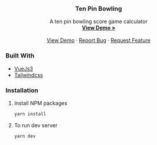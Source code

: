 <!-- PROJECT LOGO -->
<br />
<p align="center">


  <h3 align="center">Ten Pin Bowling</h3>

  <p align="center">
    A ten pin bowling score game calculator
    <br />
    <a href="#"><strong>View Demo »</strong></a>
    <br />
    <br />
    <a href="https://github.com/othneildrew/Best-README-Template">View Demo</a>
    ·
    <a href="https://github.com/othneildrew/Best-README-Template/issues">Report Bug</a>
    ·
    <a href="https://github.com/othneildrew/Best-README-Template/issues">Request Feature</a>
  </p>
</p>



### Built With

* [VueJs3](https://https://v3.vuejs.org/)
* [Tailwindcss](https://tailwindcss.com/)





### Installation


1. Install NPM packages
   ```sh
   yarn install
   ```
   
2. To run dev server
   ```JS
   yarn dev
   ```
